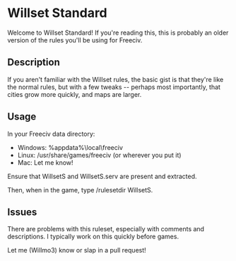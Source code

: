 # Willset Standard
Welcome to Willset Standard! If you're reading this, this is probably an older version of the rules you'll be using for Freeciv.

## Description
If you aren't familiar with the Willset rules, the basic gist is that they're like the normal rules, but with a few tweaks -- perhaps most importantly, that cities grow more quickly, and maps are larger.

## Usage
In your Freeciv data directory:

 - Windows: %appdata%\local\freeciv
 - Linux: /usr/share/games/freeciv (or wherever you put it)
 - Mac: Let me know!

Ensure that WillsetS and WillsetS.serv are present and extracted.

Then, when in the game, type /rulesetdir WillsetS.

## Issues
There are problems with this ruleset, especially with comments and descriptions. I typically work on this quickly before games.

Let me (Willmo3) know or slap in a pull request!

